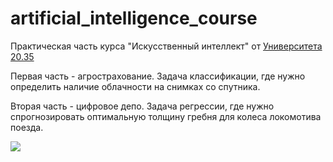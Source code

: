 # artificial_intelligence_course
Практическая часть курса "Искусственный интеллект" от [Университета 20.35](https://ai.2035.university/)


Первая часть - агрострахование. Задача классификации, где нужно определить наличие облачности на снимках со спутника.

Вторая часть - цифровое депо. Задача регрессии, где нужно спрогнозировать оптимальную толщину гребня для колеса локомотива поезда.


![](https://github.com/MarkVoitov/images/blob/main/certificate_ai_2035_university_2021.png)
